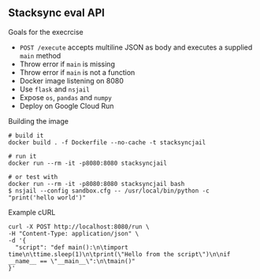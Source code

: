 ## Stacksync eval API

Goals for the execrcise

- `POST /execute` accepts multiline JSON as body and executes a supplied `main` method
- Throw error if `main` is missing
- Throw error if `main` is not a function
- Docker image listening on 8080
- Use `flask` and `nsjail`
- Expose `os`, `pandas` and `numpy`
- Deploy on Google Cloud Run

Building the image

```
# build it
docker build . -f Dockerfile --no-cache -t stacksyncjail

# run it
docker run --rm -it -p8080:8080 stacksyncjail

# or test with
docker run --rm -it -p8080:8080 stacksyncjail bash
$ nsjail --config sandbox.cfg -- /usr/local/bin/python -c "print('hello world')"
```

Example cURL

```
curl -X POST http://localhost:8080/run \
-H "Content-Type: application/json" \
-d '{
  "script": "def main():\n\timport time\n\ttime.sleep(1)\n\tprint(\"Hello from the script\")\n\nif __name__ == \"__main__\":\n\tmain()"
}'
```
